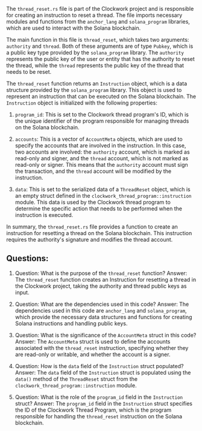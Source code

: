 The `thread_reset.rs` file is part of the Clockwork project and is responsible for creating an instruction to reset a thread. The file imports necessary modules and functions from the `anchor_lang` and `solana_program` libraries, which are used to interact with the Solana blockchain.

The main function in this file is `thread_reset`, which takes two arguments: `authority` and `thread`. Both of these arguments are of type `Pubkey`, which is a public key type provided by the `solana_program` library. The `authority` represents the public key of the user or entity that has the authority to reset the thread, while the `thread` represents the public key of the thread that needs to be reset.

The `thread_reset` function returns an `Instruction` object, which is a data structure provided by the `solana_program` library. This object is used to represent an instruction that can be executed on the Solana blockchain. The `Instruction` object is initialized with the following properties:

1. `program_id`: This is set to the Clockwork thread program's ID, which is the unique identifier of the program responsible for managing threads on the Solana blockchain.

2. `accounts`: This is a vector of `AccountMeta` objects, which are used to specify the accounts that are involved in the instruction. In this case, two accounts are involved: the `authority` account, which is marked as read-only and signer, and the `thread` account, which is not marked as read-only or signer. This means that the `authority` account must sign the transaction, and the `thread` account will be modified by the instruction.

3. `data`: This is set to the serialized data of a `ThreadReset` object, which is an empty struct defined in the `clockwork_thread_program::instruction` module. This data is used by the Clockwork thread program to determine the specific action that needs to be performed when the instruction is executed.

In summary, the `thread_reset.rs` file provides a function to create an instruction for resetting a thread on the Solana blockchain. This instruction requires the authority's signature and modifies the thread account.
## Questions: 
 1. Question: What is the purpose of the `thread_reset` function?
   Answer: The `thread_reset` function creates an Instruction for resetting a thread in the Clockwork project, taking the authority and thread public keys as input.

2. Question: What are the dependencies used in this code?
   Answer: The dependencies used in this code are `anchor_lang` and `solana_program`, which provide the necessary data structures and functions for creating Solana instructions and handling public keys.

3. Question: What is the significance of the `AccountMeta` struct in this code?
   Answer: The `AccountMeta` struct is used to define the accounts associated with the `thread_reset` instruction, specifying whether they are read-only or writable, and whether the account is a signer.

4. Question: How is the `data` field of the `Instruction` struct populated?
   Answer: The `data` field of the `Instruction` struct is populated using the `data()` method of the `ThreadReset` struct from the `clockwork_thread_program::instruction` module.

5. Question: What is the role of the `program_id` field in the `Instruction` struct?
   Answer: The `program_id` field in the `Instruction` struct specifies the ID of the Clockwork Thread Program, which is the program responsible for handling the `thread_reset` instruction on the Solana blockchain.
    